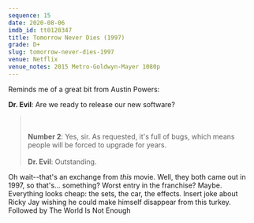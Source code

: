 ```yaml
---
sequence: 15
date: 2020-08-06
imdb_id: tt0120347
title: Tomorrow Never Dies (1997)
grade: D+
slug: tomorrow-never-dies-1997
venue: Netflix
venue_notes: 2015 Metro-Goldwyn-Mayer 1080p
---
```


Reminds me of a great bit from Austin Powers:

>
**Dr. Evil**: Are we ready to release our new software?
>\
>\
**Number 2**: Yes, sir. As requested, it's full of bugs, which means people will be forced to upgrade for years.
>\
>\
**Dr. Evil**: Outstanding.

Oh wait--that's an exchange from _this_ movie. Well, they both came out in 1997, so that's... something? Worst entry in the franchise? Maybe. Everything looks cheap: the sets, the car, the effects. Insert joke about Ricky Jay wishing he could make himself disappear from this turkey. Followed by <span data-imdb-id="tt0143145">The World Is Not Enough</span>

